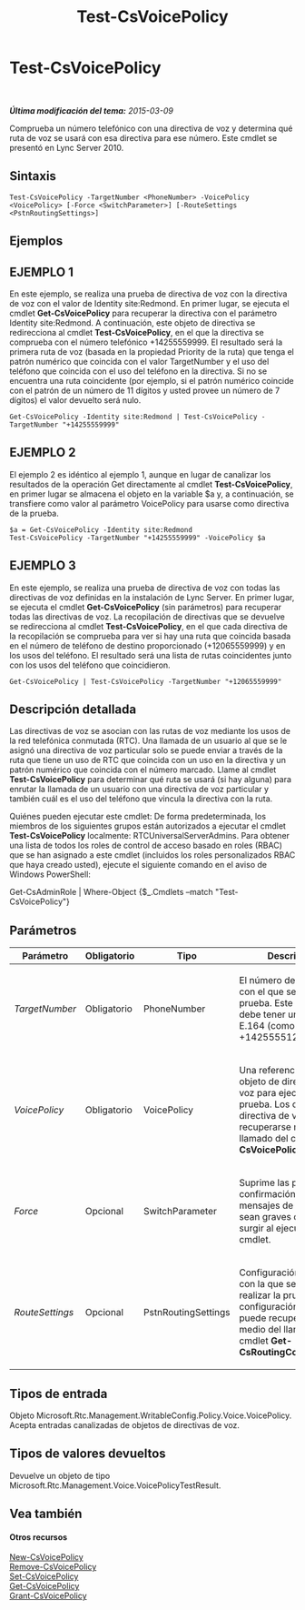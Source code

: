 ﻿---
title: Test-CsVoicePolicy
TOCTitle: Test-CsVoicePolicy
ms:assetid: 4d631e36-3a9d-4ca2-913f-8c9f4e93183d
ms:mtpsurl: https://technet.microsoft.com/es-es/library/Gg398310(v=OCS.15)
ms:contentKeyID: 48275227
ms.date: 01/07/2017
mtps_version: v=OCS.15
ms.translationtype: HT
---

# Test-CsVoicePolicy

 

_**Última modificación del tema:** 2015-03-09_

Comprueba un número telefónico con una directiva de voz y determina qué ruta de voz se usará con esa directiva para ese número. Este cmdlet se presentó en Lync Server 2010.

## Sintaxis

    Test-CsVoicePolicy -TargetNumber <PhoneNumber> -VoicePolicy <VoicePolicy> [-Force <SwitchParameter>] [-RouteSettings <PstnRoutingSettings>]

## Ejemplos

## EJEMPLO 1

En este ejemplo, se realiza una prueba de directiva de voz con la directiva de voz con el valor de Identity site:Redmond. En primer lugar, se ejecuta el cmdlet **Get-CsVoicePolicy** para recuperar la directiva con el parámetro Identity site:Redmond. A continuación, este objeto de directiva se redirecciona al cmdlet **Test-CsVoicePolicy**, en el que la directiva se comprueba con el número telefónico +14255559999. El resultado será la primera ruta de voz (basada en la propiedad Priority de la ruta) que tenga el patrón numérico que coincida con el valor TargetNumber y el uso del teléfono que coincida con el uso del teléfono en la directiva. Si no se encuentra una ruta coincidente (por ejemplo, si el patrón numérico coincide con el patrón de un número de 11 dígitos y usted provee un número de 7 dígitos) el valor devuelto será nulo.

    Get-CsVoicePolicy -Identity site:Redmond | Test-CsVoicePolicy -TargetNumber "+14255559999"

## EJEMPLO 2

El ejemplo 2 es idéntico al ejemplo 1, aunque en lugar de canalizar los resultados de la operación Get directamente al cmdlet **Test-CsVoicePolicy**, en primer lugar se almacena el objeto en la variable $a y, a continuación, se transfiere como valor al parámetro VoicePolicy para usarse como directiva de la prueba.

    $a = Get-CsVoicePolicy -Identity site:Redmond
    Test-CsVoicePolicy -TargetNumber "+14255559999" -VoicePolicy $a

## EJEMPLO 3

En este ejemplo, se realiza una prueba de directiva de voz con todas las directivas de voz definidas en la instalación de Lync Server. En primer lugar, se ejecuta el cmdlet **Get-CsVoicePolicy** (sin parámetros) para recuperar todas las directivas de voz. La recopilación de directivas que se devuelve se redirecciona al cmdlet **Test-CsVoicePolicy**, en el que cada directiva de la recopilación se comprueba para ver si hay una ruta que coincida basada en el número de teléfono de destino proporcionado (+12065559999) y en los usos del teléfono. El resultado será una lista de rutas coincidentes junto con los usos del teléfono que coincidieron.

    Get-CsVoicePolicy | Test-CsVoicePolicy -TargetNumber "+12065559999"

## Descripción detallada

Las directivas de voz se asocian con las rutas de voz mediante los usos de la red telefónica conmutada (RTC). Una llamada de un usuario al que se le asignó una directiva de voz particular solo se puede enviar a través de la ruta que tiene un uso de RTC que coincida con un uso en la directiva y un patrón numérico que coincida con el número marcado. Llame al cmdlet **Test-CsVoicePolicy** para determinar qué ruta se usará (si hay alguna) para enrutar la llamada de un usuario con una directiva de voz particular y también cuál es el uso del teléfono que vincula la directiva con la ruta.

Quiénes pueden ejecutar este cmdlet: De forma predeterminada, los miembros de los siguientes grupos están autorizados a ejecutar el cmdlet **Test-CsVoicePolicy** localmente: RTCUniversalServerAdmins. Para obtener una lista de todos los roles de control de acceso basado en roles (RBAC) que se han asignado a este cmdlet (incluidos los roles personalizados RBAC que haya creado usted), ejecute el siguiente comando en el aviso de Windows PowerShell:

Get-CsAdminRole | Where-Object {$\_.Cmdlets –match "Test-CsVoicePolicy"}

## Parámetros


<table>
<colgroup>
<col style="width: 25%" />
<col style="width: 25%" />
<col style="width: 25%" />
<col style="width: 25%" />
</colgroup>
<thead>
<tr class="header">
<th>Parámetro</th>
<th>Obligatorio</th>
<th>Tipo</th>
<th>Descripción</th>
</tr>
</thead>
<tbody>
<tr class="odd">
<td><p><em>TargetNumber</em></p></td>
<td><p>Obligatorio</p></td>
<td><p>PhoneNumber</p></td>
<td><p>El número de teléfono con el que se realiza la prueba. Este número debe tener un formato E.164 (como +14255551212).</p></td>
</tr>
<tr class="even">
<td><p><em>VoicePolicy</em></p></td>
<td><p>Obligatorio</p></td>
<td><p>VoicePolicy</p></td>
<td><p>Una referencia a un objeto de directiva de voz para ejecutar la prueba. Los objetos de directiva de voz pueden recuperarse mediante el llamado del cmdlet <strong>Get-CsVoicePolicy</strong>.</p></td>
</tr>
<tr class="odd">
<td><p><em>Force</em></p></td>
<td><p>Opcional</p></td>
<td><p>SwitchParameter</p></td>
<td><p>Suprime las preguntas de confirmación o los mensajes de error que no sean graves que puedan surgir al ejecutar el cmdlet.</p></td>
</tr>
<tr class="even">
<td><p><em>RouteSettings</em></p></td>
<td><p>Opcional</p></td>
<td><p>PstnRoutingSettings</p></td>
<td><p>Configuración de la ruta con la que se debe realizar la prueba. La configuración de ruta se puede recuperar por medio del llamado del cmdlet <strong>Get-CsRoutingConfiguration</strong>.</p></td>
</tr>
</tbody>
</table>


## Tipos de entrada

Objeto Microsoft.Rtc.Management.WritableConfig.Policy.Voice.VoicePolicy. Acepta entradas canalizadas de objetos de directivas de voz.

## Tipos de valores devueltos

Devuelve un objeto de tipo Microsoft.Rtc.Management.Voice.VoicePolicyTestResult.

## Vea también

#### Otros recursos

[New-CsVoicePolicy](new-csvoicepolicy.md)  
[Remove-CsVoicePolicy](remove-csvoicepolicy.md)  
[Set-CsVoicePolicy](set-csvoicepolicy.md)  
[Get-CsVoicePolicy](get-csvoicepolicy.md)  
[Grant-CsVoicePolicy](grant-csvoicepolicy.md)

